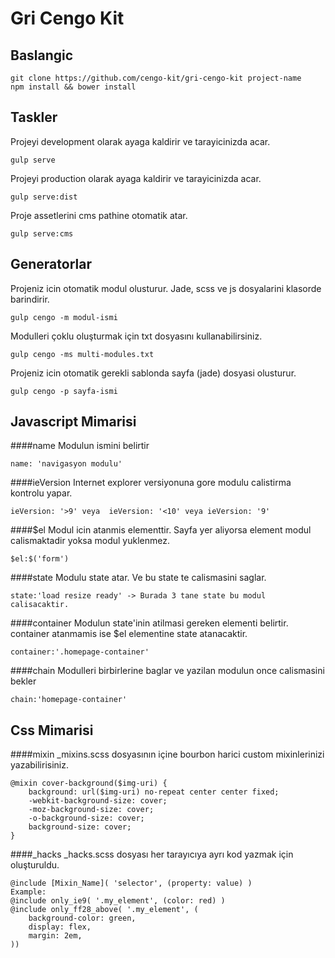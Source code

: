 Gri Cengo Kit
===================


Baslangic
-------------

    git clone https://github.com/cengo-kit/gri-cengo-kit project-name
    npm install && bower install
  
Taskler
-------------

  Projeyi development olarak ayaga kaldirir ve tarayicinizda acar.

    gulp serve

   Projeyi production olarak ayaga kaldirir ve tarayicinizda acar.

    gulp serve:dist

  Proje assetlerini cms pathine otomatik atar.

    gulp serve:cms

  
Generatorlar
-------------

  Projeniz icin otomatik modul olusturur. Jade, scss ve js dosyalarini klasorde barindirir.

    gulp cengo -m modul-ismi
  Modulleri çoklu oluşturmak için txt dosyasını kullanabilirsiniz.
    
    gulp cengo -ms multi-modules.txt
    
  Projeniz icin otomatik gerekli sablonda sayfa (jade) dosyasi olusturur.

    gulp cengo -p sayfa-ismi


Javascript Mimarisi
-------------
####name
Modulun ismini belirtir

    name: 'navigasyon modulu'

####ieVersion
Internet explorer versiyonuna gore modulu calistirma kontrolu yapar. 

    ieVersion: '>9' veya  ieVersion: '<10' veya ieVersion: '9'

####$el
Modul icin atanmis elementtir. Sayfa yer aliyorsa  element modul calismaktadir yoksa modul yuklenmez.

    $el:$('form')

####state
Modulu state atar. Ve bu state te calismasini saglar.

    state:'load resize ready' -> Burada 3 tane state bu modul calisacaktir.

####container
Modulun state'inin atilmasi gereken elementi belirtir. container atanmamis ise $el elementine state atanacaktir.

    container:'.homepage-container'

####chain
Modulleri birbirlerine baglar ve yazilan modulun once calismasini bekler

    chain:'homepage-container'

Css Mimarisi
-------------

####mixin
_mixins.scss dosyasının içine bourbon harici custom mixinlerinizi yazabilirisiniz.

    @mixin cover-background($img-uri) {
        background: url($img-uri) no-repeat center center fixed; 
        -webkit-background-size: cover;
        -moz-background-size: cover;
        -o-background-size: cover;
        background-size: cover;
    } 

####_hacks
_hacks.scss dosyası her tarayıcıya ayrı kod yazmak için oluşturuldu.

    @include [Mixin_Name]( 'selector', (property: value) )
    Example:
    @include only_ie9( '.my_element', (color: red) )
    @include only_ff28_above( '.my_element', (
        background-color: green,
        display: flex,
        margin: 2em,
    )) 
